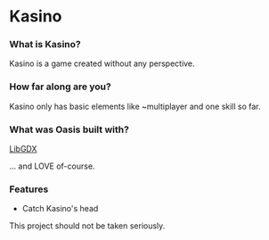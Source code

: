# Kasino

### What is Kasino?

Kasino is a game created without any perspective.

### How far along are you?

Kasino only has basic elements like ~multiplayer and one skill so far.

### What was Oasis built with?

[LibGDX](https://libgdx.com/)

... and LOVE of-course.

### Features

- Catch Kasino's head



This project should not be taken seriously.